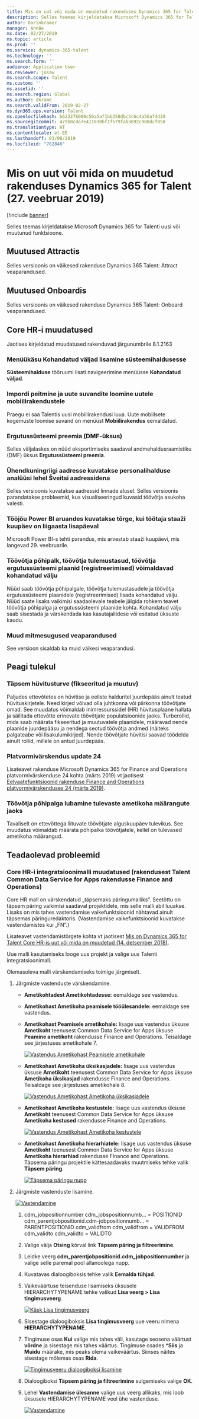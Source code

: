 ```yaml
---
title: Mis on uut või mida on muudetud rakenduses Dynamics 365 for Talent (27. veebruar 2019)
description: Selles teemas kirjeldatakse Microsoft Dynamics 365 for Talenti uusi või muutunud funktsioone.
author: Darinkramer
manager: AnnBe
ms.date: 02/27/2019
ms.topic: article
ms.prod: ''
ms.service: dynamics-365-talent
ms.technology: ''
ms.search.form: ''
audience: Application User
ms.reviewer: josaw
ms.search.scope: Talent
ms.custom: ''
ms.assetid: ''
ms.search.region: Global
ms.author: dkrame
ms.search.validFrom: 2019-02-27
ms.dyn365.ops.version: Talent
ms.openlocfilehash: b622276000c56a5af1bb258dbc3c6c4a56af4d20
ms.sourcegitcommit: 479b8cda7e411830bf1f579fab3692c980dcf850
ms.translationtype: HT
ms.contentlocale: et-EE
ms.lasthandoff: 03/08/2019
ms.locfileid: "782846"
---
```

# <a name="whats-new-or-changed-in-dynamics-365-for-talent-february-27-2019"></a>Mis on uut või mida on muudetud rakenduses Dynamics 365 for Talent (27. veebruar 2019)

[!include [banner](includes/banner.md)]

Selles teemas kirjeldatakse Microsoft Dynamics 365 for Talenti uusi või muutunud funktsioone.

## <a name="changes-in-attract"></a>Muutused Attractis

Selles versioonis on väikesed rakenduse Dynamics 365 Talent: Attract veaparandused.

## <a name="changes-in-onboard"></a>Muutused Onboardis

Selles versioonis on väikesed rakenduse Dynamics 365 Talent: Onboard veaparandused.

## <a name="changes-in-core-hr"></a>Core HR-i muudatused

Jaotises kirjeldatud muudatused rakenduvad järgunumbrile 8.1.2163

### <a name="add-a-custom-fields-menu-item-to-system-administration"></a>Menüükäsu Kohandatud väljad lisamine süsteemihaldusesse

**Süsteemihalduse** tööruumi lisati navigeerimine menüüsse **Kohandatud väljad**.

### <a name="hide-the-import-and-create-options-for-new-mobile-applications"></a>Impordi peitmine ja uute suvandite loomine uutele mobiilirakendustele

Praegu ei saa Talentis uusi mobiilirakendusi luua. Uute mobiilsete kogemuste loomise suvand on menüüst **Mobiilirakendus** eemaldatud.

### <a name="variable-compensation-award-dmf-entity"></a>Ergutussüsteemi preemia (DMF-üksus)

Selles väljalaskes on nüüd eksportimiseks saadaval andmehaldusraamistiku (DMF) üksus **Ergutussüsteemi preemia**.

### <a name="uk-addresses-appear-in-the-personnel-management-analytics-page-as-swiss-addresses"></a>Ühendkuningriigi aadresse kuvatakse personalihalduse analüüsi lehel Šveitsi aadressidena

Selles versioonis kuvatakse aadressid linnade alusel. Selles versioonis parandatakse probleemid, kus visualiseeringud kuvasid töövõtja asukoha valesti.

### <a name="the-workforce-power-bi-report-shows-an-error-when-a-workers-seniority-date-is-on-leap-day"></a>Tööjõu Power BI aruandes kuvatakse tõrge, kui töötaja staaži kuupäev on liigaasta lisapäeval

Microsoft Power BI-s tehti parandus, mis arvestab staaži kuupäevi, mis langevad 29. veebruarile.

### <a name="employee-fixed-compensation-employee-variable-awards-employee-variable-plans-enrollments-allow-for-custom-fields"></a>Töövõtja põhipalk, töövõtja tulemustasud, töövõtja ergutussüsteemi plaanid (registreerimised) võimaldavad kohandatud välju

Nüüd saab töövõtja põhipalgale, töövõtja tulemustasudele ja töövõtja ergutussüsteemi plaanidele (registreerimised) lisada kohandatud välju. Nüüd saate lisaks vaikimisi saadaolevale teabele jälgida rohkem teavet töövõtja põhipalga ja ergutussüsteemi plaanide kohta. Kohandatud välju saab sisestada ja värskendada kas kasutajaliidese või esitatud üksuste kaudu.

### <a name="other-miscellaneous-bug-fixes"></a>Muud mitmesugused veaparandused

See versioon sisaldab ka muid väikesi veaparandusi.

## <a name="coming-soon"></a>Peagi tulekul

### <a name="advanced-compensation-security-fixed-and-variable"></a>Täpsem hüvitusturve (fikseeritud ja muutuv)

Paljudes ettevõtetes on hüvitise ja eeliste halduritel juurdepääs ainult teatud hüvituskirjetele. Need kirjed võivad olla juhtkonna või piirkonna töövõtjate omad. See muudatus võimaldab inimressurssidel (HR) hüvitusplaane hallata ja säilitada ettevõtte erinevate töövõtjate populatsioonide jaoks. Turberollid, mida saab määrata fikseeritud ja muutuvatele plaanidele, määravad nende plaanide juurdepääsu ja nendega seotud töövõtja andmed (näiteks palgateabe või lisakulumikirjed). Nende töövõtjate hüvitisi saavad töödelda ainult rollid, millele on antud juurdepääs.

### <a name="platform-update-24"></a>Platvormivärskendus update 24

Lisateavet rakenduse Microsoft Dynamics 365 for Finance and Operations platvormivärskenduse 24 kohta (märts 2019) vt jaotisest [Eelvaatefunktsioonid rakenduse Finance and Operations platvormivärskenduses 24 (märts 2019)](https://docs.microsoft.com/dynamics365/unified-operations/fin-and-ops/get-started/whats-new-platform-update-24).

### <a name="make-employee-fixed-compensation-available-for-future-position-assignments"></a>Töövõtja põhipalga lubamine tulevaste ametikoha määrangute jaoks

Tavaliselt on ettevõttega liituvate töövõtjate alguskuupäev tulevikus. See muudatus võimaldab määrata põhipalka töövõtjatele, kellel on tulevased ametikoha määrangud.

## <a name="known-issues"></a>Teadaolevad probleemid

### <a name="changes-to-the-core-hr-integration-template-talent-common-data-service-for-apps-to-finance-and-operations"></a>Core HR-i integratsioonimalli muudatused (rakendusest Talent Common Data Service for Apps rakendusse Finance and Operations)
Core HR mall on värskendatud „täpsemaks päringumalliks”. Seetõttu on täpsem päring vaikimisi saadaval projektidele, mis selle malli abil luuakse. Lisaks on mis tahes vastendamise vaikefunktsioonid nähtavad ainult täpsemas päringuredaktoris. (Vastendamise vaikefunktsioonid kuvatakse vastendamistes kui „FN”.)

Lisateavet vastendamistõrgete kohta vt jaotisest [Mis on Dynamics 365 for Talent Core HR-is uut või mida on muudetud (14. detsember 2018)](https://docs.microsoft.com/dynamics365/unified-operations/talent/whats-new-talent-december-14).

Uue malli kasutamiseks looge uus projekt ja valige uus Talenti integratsioonimall.

Olemasoleva malli värskendamiseks toimige järgmiselt.

1. Järgmiste vastenduste värskendamine.

    - **Ametikohtadest Ametikohtadesse:** eemaldage see vastendus.
    - **Ametikohast Ametikoha peamisele tööülesandele:** eemaldage see vastendus.
    - **Ametikohast Peamisele ametikohale:** lisage uus vastendus üksuse **Ametikoht** teenusest Common Data Service for Apps üksuse **Peamine ametikoht** rakendusse Finance and Operations. Teisaldage see järjestuses ametikohale 7.

        [![Vastendus Ametikohast Peamisele ametikohale](./media/CDS-Mapping1.png)](./media/CDS-Mapping1.png)

    - **Ametikohast Ametikoha üksikasjadele:** lisage uus vastendus üksuse **Ametikoht** teenusest Common Data Service for Apps üksuse **Ametikoha üksikasjad** rakendusse Finance and Operations. Teisaldage see järjestuses ametikohale 8.

        [![Vastendus Ametikohast Ametikoha üksikasjadele](./media/CDS-Mapping2.png)](./media/CDS-Mapping2.png)

    - **Ametikohast Ametikoha kestustele:** lisage uus vastendus üksuse **Ametikoht** teenusest Common Data Service for Apps üksuse **Ametikoha kestused** rakendusse Finance and Operations.

        [![Vastendus Ametikohast Ametikoha kestustele](./media/CDS-Mapping3.png)](./media/CDS-Mapping3.png)

    - **Ametikohast Ametikoha hierarhiatele:** lisage uus vastendus üksuse **Ametikoht** teenusest Common Data Service for Apps üksuse **Ametikoha hierarhiad** rakendusse Finance and Operations. Täpsema päringu projektile kättesaadavaks muutmiseks tehke valik **Täpsem päring**.

       [![Täpsema päringu nupp](./media/CDS-Advanced-Query.png)](./media/CDS-Advanced-Query.png)

2. Järgmiste vastenduste lisamine.
    
    [![Vastendamine](./media/CDS-Mapping4.png)](./media/CDS-Mapping4.png)

    1. cdm_jobpositionnumber cdm_jobspositionnumb... = POSITIONID cdm_parentjobpositionid.cdm-jobpositionnumb... = PARENTPOSITIONID cdm_validfrom cdm_validfrom = VALIDFROM cdm_validto cdm_validto = VALIDTO
       
    2. Valige välja **Otsing** kõrval link **Täpsem päring ja filtreerimine**.  

    3. Leidke veerg **cdm_parentjobpositionid.cdm_jobpositionnumber** ja valige selle paremal pool allanoolega nupp.

    4. Kuvatavas dialoogiboksis tehke valik **Eemalda tühjad**.

    5. Vaikeväärtuse teisenduse lisamiseks üksusele HIERARCHYTYPENAME tehke valikud **Lisa veerg \> Lisa tingimusveerg**.

        [![Käsk Lisa tingimusveerg](./media/Add-column.png)](./media/Add-column.png)

    6. Sisestage dialoogiboksis **Lisa tingimusveerg** uue veeru nimena **HIERARCHYTYPENAME**.
    7. Tingimuse osas **Kui** valige mis tahes väli, kasutage seosena väärtust **võrdne** ja sisestage mis tahes väärtus. Tingimuse osades ***Siis** ja **Muidu** määrake, mis peaks olema vaikeväärtus. Siinses näites sisestage mõlemas osas **Rida**.

        [![Tingimusveeru dialoogiboksi lisamine](./media/Add-conditional-column.png)](./media/Add-conditional-column.png)

    8. Dialoogiboksi **Täpsem päring ja filtreerimine** sulgemiseks valige **OK**.
    9. Lehel **Vastendamise ülesanne** valige uus veerg allikaks, mis loob üksusele HIERARCHYTYPENAME veel ühe vastenduse.

        [![Vastendamine](./media/CDS-Mapping5.png)](./media/CDS-Mapping5.png)
